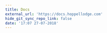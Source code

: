 ```yaml
---
title: Docs
external_url: 'https://docs.hoppellodge.com'
hide_git_sync_repo_link: false
date: '17:07 27-07-2018'
---
```


